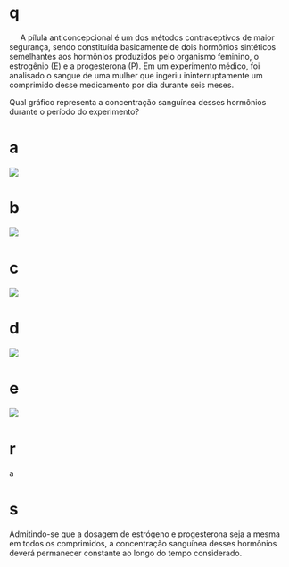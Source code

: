 # q
     A pílula anticoncepcional é um dos métodos contraceptivos de maior segurança, sendo constituída basicamente de dois hormônios sintéticos semelhantes aos hormônios produzidos pelo organismo feminino, o estrogênio (E) e a progesterona (P). Em um experimento médico, foi analisado o sangue de uma mulher que ingeriu ininterruptamente um comprimido desse medicamento por dia durante seis meses.

Qual gráfico representa a concentração sanguínea desses hormônios durante o período do experimento?

# a
![](https://firebasestorage.googleapis.com/v0/b/firebase-enemio.appspot.com/o/questoes%2F642%2F45a44032-b6f8-828e-8547-96f5159427b2.png?alt=media\&token=72e133c5-3aaf-4107-b069-efd5fd31ac31)

# b
![](https://firebasestorage.googleapis.com/v0/b/firebase-enemio.appspot.com/o/questoes%2F642%2F295082b7-df2f-3b41-a799-4b24a4d5f21b.png?alt=media\&token=ae939850-bd3e-458a-b10e-b18eacc7307d)

# c
![](https://firebasestorage.googleapis.com/v0/b/firebase-enemio.appspot.com/o/questoes%2F642%2F4c6a430f-6775-dd96-1406-bb9cba6451f5.png?alt=media\&token=02eb0a05-928c-41e7-a234-0969393ab2e3)

# d
![](https://firebasestorage.googleapis.com/v0/b/firebase-enemio.appspot.com/o/questoes%2F642%2Fde5cf4f2-e43e-ed38-2c00-ce0ea62ca074.png?alt=media\&token=a8827a00-5728-4331-99d6-b64d9b511bd0)

# e
![](https://firebasestorage.googleapis.com/v0/b/firebase-enemio.appspot.com/o/questoes%2F642%2Fbda466c3-b937-6fae-31b8-4434440bf654.png?alt=media\&token=1660b92f-8fa7-4ec2-8151-8ab6802303ce)

# r
a

# s
Admitindo-se que a dosagem de estrógeno e progesterona seja a mesma em todos os comprimidos, a concentração sanguínea desses hormônios deverá permanecer constante ao longo do tempo considerado.
